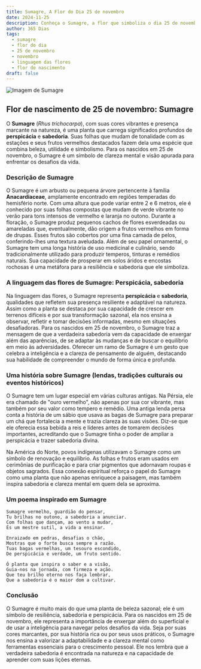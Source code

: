 ```yaml
---
title: Sumagre, A Flor do Dia 25 de novembro
date: 2024-11-25
description: Conheça o Sumagre, a flor que simboliza o dia 25 de novembro e seu significado 'Perspicácia, sabedoria'. Explore a beleza e o simbolismo desta flor encantadora.
author: 365 Dias
tags:
  - sumagre
  - flor do dia
  - 25 de novembro
  - novembro
  - linguagem das flores
  - flor do nascimento
draft: false
---
```


![Imagem de Sumagre](https://cdn.pixabay.com/photo/2021/10/17/17/03/sumac-leaves-6718977_1280.jpg#center)


## Flor de nascimento de 25 de novembro: Sumagre

O **Sumagre** (_Rhus trichocarpa_), com suas cores vibrantes e presença marcante na natureza, é uma planta que carrega significados profundos de **perspicácia** e **sabedoria**. Suas folhas que mudam de tonalidade com as estações e seus frutos vermelhos destacados fazem dela uma espécie que combina beleza, utilidade e simbolismo. Para os nascidos em 25 de novembro, o Sumagre é um símbolo de clareza mental e visão apurada para enfrentar os desafios da vida.

### Descrição de Sumagre

O Sumagre é um arbusto ou pequena árvore pertencente à família **Anacardiaceae**, amplamente encontrado em regiões temperadas do hemisfério norte. Com uma altura que pode variar entre 2 e 6 metros, ele é conhecido por suas folhas compostas que mudam de verde vibrante no verão para tons intensos de vermelho e laranja no outono. Durante a floração, o Sumagre produz pequenos cachos de flores esverdeadas ou amareladas que, eventualmente, dão origem a frutos vermelhos em forma de drupas. Esses frutos são cobertos por uma fina camada de pelos, conferindo-lhes uma textura aveludada. Além de seu papel ornamental, o Sumagre tem uma longa história de uso medicinal e culinário, sendo tradicionalmente utilizado para produzir temperos, tinturas e remédios naturais. Sua capacidade de prosperar em solos áridos e encostas rochosas é uma metáfora para a resiliência e sabedoria que ele simboliza.

### A linguagem das flores de Sumagre: Perspicácia, sabedoria

Na linguagem das flores, o Sumagre representa **perspicácia** e **sabedoria**, qualidades que refletem sua presença resiliente e adaptável na natureza. Assim como a planta se destaca por sua capacidade de crescer em terrenos difíceis e por sua transformação sazonal, ela nos ensina a observar, refletir e tomar decisões informadas, mesmo em situações desafiadoras. Para os nascidos em 25 de novembro, o Sumagre traz a mensagem de que a verdadeira sabedoria vem da capacidade de enxergar além das aparências, de se adaptar às mudanças e de buscar o equilíbrio em meio às adversidades. Oferecer um ramo de Sumagre é um gesto que celebra a inteligência e a clareza de pensamento de alguém, destacando sua habilidade de compreender o mundo de forma única e profunda.

### Uma história sobre Sumagre (lendas, tradições culturais ou eventos históricos)

O Sumagre tem um lugar especial em várias culturas antigas. Na Pérsia, ele era chamado de "ouro vermelho", não apenas por sua cor vibrante, mas também por seu valor como tempero e remédio. Uma antiga lenda persa conta a história de um sábio que usava as bagas de Sumagre para preparar um chá que fortalecia a mente e trazia clareza às suas visões. Diz-se que ele oferecia essa bebida a reis e líderes antes de tomarem decisões importantes, acreditando que o Sumagre tinha o poder de ampliar a perspicácia e trazer sabedoria divina.

Na América do Norte, povos indígenas utilizavam o Sumagre como um símbolo de renovação e equilíbrio. As folhas e frutos eram usados em cerimônias de purificação e para criar pigmentos que adornavam roupas e objetos sagrados. Essa conexão espiritual reforça o papel do Sumagre como uma planta que não apenas enriquece a paisagem, mas também inspira sabedoria e clareza mental em quem dela se aproxima.

### Um poema inspirado em Sumagre

```
Sumagre vermelho, guardião do pensar,  
Tu brilhas no outono, a sabedoria a anunciar.  
Com folhas que dançam, ao vento a mudar,  
És um mestre sutil, a vida a ensinar.  

Enraizado em pedras, desafias o chão,  
Mostras que o forte busca sempre a razão.  
Tuas bagas vermelhas, um tesouro escondido,  
De perspicácia e verdade, um fruto sentido.  

Ó planta que inspira o saber e a visão,  
Guia-nos na jornada, com firmeza e ação.  
Que teu brilho eterno nos faça lembrar,  
Que a sabedoria é o maior dom a cultivar.  
```

### Conclusão

O Sumagre é muito mais do que uma planta de beleza sazonal; ele é um símbolo de resiliência, sabedoria e perspicácia. Para os nascidos em 25 de novembro, ele representa a importância de enxergar além do superficial e de usar a inteligência para navegar pelos desafios da vida. Seja por suas cores marcantes, por sua história rica ou por seus usos práticos, o Sumagre nos ensina a valorizar a adaptabilidade e a clareza mental como ferramentas essenciais para o crescimento pessoal. Ele nos lembra que a verdadeira sabedoria é encontrada na natureza e na capacidade de aprender com suas lições eternas.